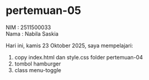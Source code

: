 # pertemuan-05

NIM : 2511500033<br>
Nama : Nabila Saskia<br>

Hari ini, kamis 23 Oktober 2025, saya mempelajari:
<ol>
<li>copy index.html dan style.css folder pertemuan-04</li>
<li>tombol hamburger</li>
<li>class menu-toggle</li>